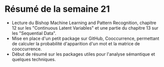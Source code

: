# Résumé de la semaine 21

  - Lecture du Bishop Machine Learning and Pattern Recognition, chapitre 12 sur les "Continuous Latent Variables" et une partie du chapitre 13 sur les "Sequential Data".
  - Mise en place d'un petit package sur GitHub, Cooccurrence, permettant de calculer la probabilité d'apparition d'un mot et la matrice de cooccurrence.
  - Début de résumé sur les packages utiles pour l'analyse sémantique et quelques techniques.

